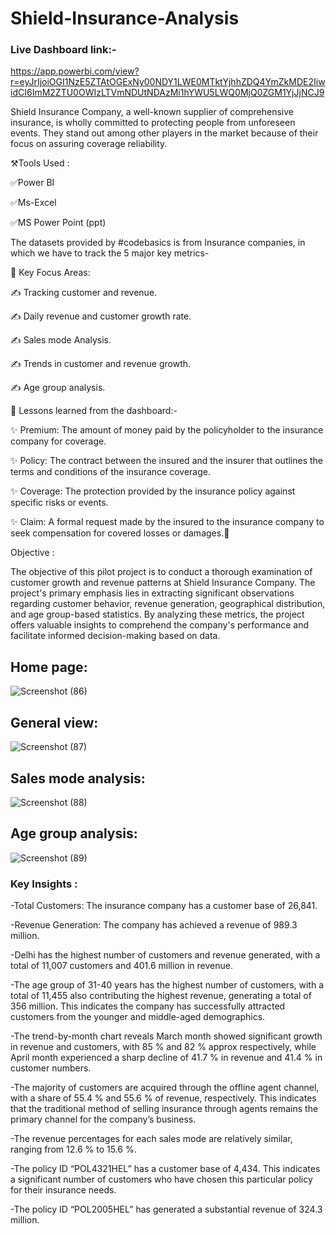 # Shield-Insurance-Analysis
### Live Dashboard link:-
https://app.powerbi.com/view?r=eyJrIjoiOGI1NzE5ZTAtOGExNy00NDY1LWE0MTktYjhhZDQ4YmZkMDE2IiwidCI6ImM2ZTU0OWIzLTVmNDUtNDAzMi1hYWU5LWQ0MjQ0ZGM1YjJjNCJ9

Shield Insurance Company, a well-known supplier of comprehensive insurance, is wholly committed to protecting people from unforeseen events. They stand out among other players in the market because of their focus on assuring coverage reliability.

⚒️Tools Used :

✅Power BI 

✅Ms-Excel

✅MS Power Point (ppt)

The datasets provided by #codebasics is from Insurance companies, in which we have to track the 5 major key metrics-

🎯 Key Focus Areas:

✍ Tracking customer and revenue.

✍ Daily revenue and customer growth rate.

✍ Sales mode Analysis.

✍ Trends in customer and revenue growth.

✍ Age group analysis.

🌟 Lessons learned from the dashboard:-

✨ Premium: The amount of money paid by the policyholder to the insurance company for coverage.

✨ Policy: The contract between the insured and the insurer that outlines the terms and conditions of the insurance coverage.

✨ Coverage: The protection provided by the insurance policy against specific risks or events.

✨ Claim: A formal request made by the insured to the insurance company to seek compensation for covered losses or damages.🌟

Objective :

The objective of this pilot project is to conduct a thorough examination of customer growth and revenue patterns at Shield Insurance Company. The project's primary emphasis lies in extracting significant observations regarding customer behavior, revenue generation, geographical distribution, and age group-based statistics. By analyzing these metrics, the project offers valuable insights to comprehend the company's performance and facilitate informed decision-making based on data.

## Home page:
![Screenshot (86)](https://github.com/DeveshPathak16/Shield-Insurance-Analysis/assets/144233773/357a433b-5dcd-4c98-b5fc-9ef9fa80cf01)


## General view:
![Screenshot (87)](https://github.com/DeveshPathak16/Shield-Insurance-Analysis/assets/144233773/da5afbb4-cba6-4cb3-8e09-3c6bf14445da)


## Sales mode analysis:
![Screenshot (88)](https://github.com/DeveshPathak16/Shield-Insurance-Analysis/assets/144233773/da5f6df2-e1b2-4d22-bdfe-7309b2a7267f)


## Age group analysis:
![Screenshot (89)](https://github.com/DeveshPathak16/Shield-Insurance-Analysis/assets/144233773/6d600f72-d9e1-4e49-b4ea-2e25013ce7aa)


### Key Insights :

-Total Customers: The insurance company has a customer base of 26,841.

-Revenue Generation: The company has achieved a revenue of 989.3 million.

-Delhi has the highest number of customers and revenue generated, with a total of 11,007 customers and 401.6 million in revenue.

-The age group of 31-40 years has the highest number of customers, with a total of 11,455 also contributing the highest revenue, generating a total of 356 million. This indicates the company has successfully attracted customers from the younger and middle-aged demographics.

-The trend-by-month chart reveals March month showed significant growth in revenue and customers, with 85 % and 82 % approx respectively, while April month experienced a sharp decline of 41.7 % in revenue and 41.4 % in customer numbers.

-The majority of customers are acquired through the offline agent channel, with a share of 55.4 % and 55.6 % of revenue, respectively. This indicates that the traditional method of selling insurance through agents remains the primary channel for the company’s business.

-The revenue percentages for each sales mode are relatively similar, ranging from 12.6 % to 15.6 %.

-The policy ID “POL4321HEL” has a customer base of 4,434. This indicates a significant number of customers who have chosen this particular policy for their insurance needs.

-The policy ID “POL2005HEL” has generated a substantial revenue of 324.3 million.
